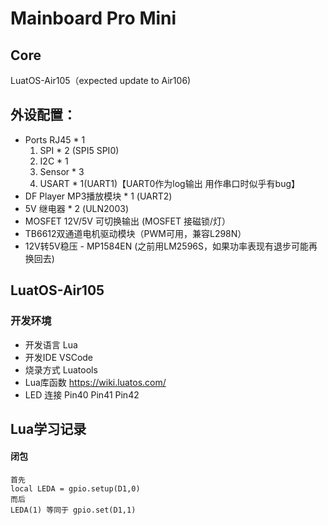 # Mainboard Pro Mini

## Core
LuatOS-Air105（expected update to Air106)

## 外设配置：
- Ports RJ45 * 1
    1. SPI * 2 (SPI5 SPI0)
    2. I2C * 1
    3. Sensor * 3
    4. USART * 1(UART1)【UART0作为log输出 用作串口时似乎有bug】
- DF Player MP3播放模块 * 1 (UART2)
- 5V 继电器 * 2 (ULN2003)
- MOSFET 12V/5V 可切换输出 (MOSFET 接磁锁/灯）
- TB6612双通道电机驱动模块（PWM可用，兼容L298N）
- 12V转5V稳压 - MP1584EN (之前用LM2596S，如果功率表现有退步可能再换回去)


## LuatOS-Air105

### 开发环境
- 开发语言 Lua
- 开发IDE VSCode
- 烧录方式 Luatools
- Lua库函数 https://wiki.luatos.com/
- LED 连接 Pin40 Pin41 Pin42


## Lua学习记录

#### 闭包
```
首先
local LEDA = gpio.setup(D1,0)
而后
LEDA(1) 等同于 gpio.set(D1,1)
```

